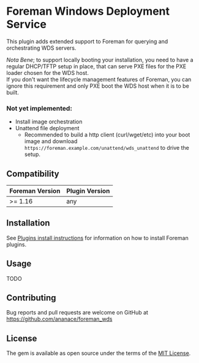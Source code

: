 # Foreman Windows Deployment Service

This plugin adds extended support to Foreman for querying and orchestrating WDS servers.

*Nota Bene*; to support locally booting your installation, you need to have a regular DHCP/TFTP setup in place, that can serve PXE files for the PXE loader chosen for the WDS host.  
If you don't want the lifecycle management features of Foreman, you can ignore this requirement and only PXE boot the WDS host when it is to be built.

### Not yet implemented:

- Install image orchestration
- Unattend file deployment
  - Recommended to build a http client (curl/wget/etc) into your boot image and download `https://foreman.example.com/unattend/wds_unattend` to drive the setup.

## Compatibility

| Foreman Version | Plugin Version |
| --------------- | -------------- |
| >= 1.16         | any            |

## Installation

See [Plugins install instructions](https://theforeman.org/plugins/) for information on how to install Foreman plugins.

## Usage

TODO

## Contributing

Bug reports and pull requests are welcome on GitHub at https://github.com/ananace/foreman_wds

## License

The gem is available as open source under the terms of the [MIT License](https://opensource.org/licenses/MIT).
